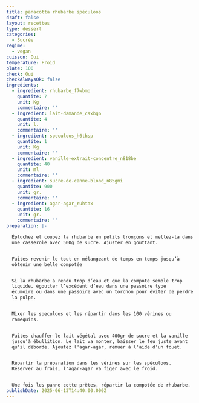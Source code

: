 ```yaml
---
title: panacotta rhubarbe spéculoos
draft: false
layout: recettes
type: dessert
categories:
  - Sucrée
regime:
  - vegan
cuisson: Oui
temperature: Froid
plate: 100
check: Oui
checkAlwaysOk: false
ingredients:
  - ingredient: rhubarbe_f7wbmo
    quantite: 7
    unit: Kg
    commentaire: ''
  - ingredient: lait-damande_csxbg6
    quantite: 4
    unit: l.
    commentaire: ''
  - ingredient: speculoos_h6thsp
    quantite: 1
    unit: Kg
    commentaire: ''
  - ingredient: vanille-extrait-concentre_n818be
    quantite: 40
    unit: ml
    commentaire: ''
  - ingredient: sucre-de-canne-blond_n85gmi
    quantite: 900
    unit: gr.
    commentaire: ''
  - ingredient: agar-agar_ruhtax
    quantite: 16
    unit: gr.
    commentaire: ''
preparation: |-

  Épluchez et coupez la rhubarbe en petits tronçons et mettez-la dans
  une casserole avec 500g de sucre. Ajuster en gouttant.


  Faites revenir le tout en mélangeant de temps en temps jusqu’à
  obtenir une belle compotée


  Si la rhubarbe a rendu trop d’eau et que la compote semble trop
  liquide, égoutter l’excèdent d’eau dans une passoire type
  écumoire ou dans une passoire avec un torchon pour éviter de perdre
  la pulpe.


  Mixer les speculoos et les répartir dans les 100 vérines ou
  ramequins.


  Faites chauffer le lait végétal avec 400gr de sucre et la vanille
  jusqu’à ébullition. Le lait va monter, baisser le feu juste avant
  qu'il déborde. Ajoutez l'agar-agar, remuer à l'aide d'un fouet.


  Répartir la préparation dans les vérines sur les spéculoos.
  Réserver au frais, l'agar-agar va figer avec le froid.


  Une fois les panne cotte prêtes, répartir la compotée de rhubarbe.
publishDate: 2025-06-13T14:40:00.000Z
---
```

